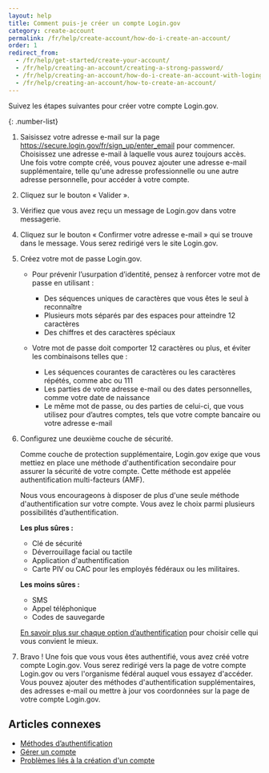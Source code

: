 ```yaml
---
layout: help
title: Comment puis-je créer un compte Login.gov
category: create-account
permalink: /fr/help/create-account/how-do-i-create-an-account/
order: 1
redirect_from:
  - /fr/help/get-started/create-your-account/
  - /fr/help/creating-an-account/creating-a-strong-password/
  - /fr/help/creating-an-account/how-do-i-create-an-account-with-logingov/
  - /fr/help/creating-an-account/how-to-create-an-account/
---
```


Suivez les étapes suivantes pour créer votre compte Login.gov.

{: .number-list}

1. Saisissez votre adresse e-mail sur la page <https://secure.login.gov/fr/sign_up/enter_email> pour commencer.
   Choisissez une adresse e-mail à laquelle vous aurez toujours accès. Une fois votre compte créé, vous pouvez ajouter une adresse e-mail supplémentaire, telle qu'une adresse professionnelle ou une autre adresse personnelle, pour accéder à votre compte.

2. Cliquez sur le bouton « Valider ».

3. Vérifiez que vous avez reçu un message de Login.gov dans votre messagerie.

4. Cliquez sur le bouton « Confirmer votre adresse e-mail » qui se trouve dans le message. Vous serez redirigé vers le site Login.gov.

5. Créez votre mot de passe Login.gov.

   * Pour prévenir l’usurpation d’identité, pensez à renforcer votre mot de passe en utilisant :
     * Des séquences uniques de caractères que vous êtes le seul à reconnaître
     * Plusieurs mots séparés par des espaces pour atteindre 12 caractères
     * Des chiffres et des caractères spéciaux

   * Votre mot de passe doit comporter 12 caractères ou plus, et éviter les combinaisons telles que :
     * Les séquences courantes de caractères ou les caractères répétés, comme abc ou 111
     * Les parties de votre adresse e-mail ou des dates personnelles, comme votre date de naissance
     * Le même mot de passe, ou des parties de celui-ci, que vous utilisez pour d’autres comptes, tels que votre compte bancaire ou votre adresse e-mail

6. Configurez une deuxième couche de sécurité.

   Comme couche de protection supplémentaire, Login.gov exige que vous mettiez en place une méthode d'authentification secondaire pour assurer la sécurité de votre compte. Cette méthode est appelée authentification multi-facteurs (AMF).

   Nous vous encourageons à disposer de plus d'une seule méthode d'authentification sur votre compte. Vous avez le choix parmi plusieurs possibilités d’authentification.

   **Les plus sûres :**
   * Clé de sécurité
   * Déverrouillage facial ou tactile
   * Application d'authentification
   * Carte PIV ou CAC pour les employés fédéraux ou les militaires.

   **Les moins sûres :**
   * SMS
   * Appel téléphonique
   * Codes de sauvegarde

   [En savoir plus sur chaque option d’authentification](/fr/help/create-account/authentication-methods/) pour choisir celle qui vous convient le mieux.

7. Bravo ! Une fois que vous vous êtes authentifié, vous avez créé votre compte Login.gov.
   Vous serez redirigé vers la page de votre compte Login.gov ou vers l'organisme fédéral auquel vous essayez d'accéder. Vous pouvez ajouter des méthodes d'authentification supplémentaires, des adresses e-mail ou mettre à jour vos coordonnées sur la page de votre compte Login.gov.


## Articles connexes

* [Méthodes d’authentification](/fr/help/create-account/authentication-methods/)
* [Gérer un compte](/fr/help/manage-your-account/overview/)
* [Problèmes liés à la création d'un compte](/fr/help/create-account/issues-creating-an-account/)
